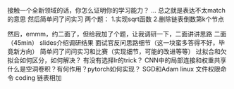 

接触一个全新领域的话，你怎么证明你的学习能力？
...
总之就是表达不太match的意思
然后简单问了问实习
两个题：
1.实现sqrt函数
2.删除链表倒数第k个节点

然后，emmm，约二面了，但给我加了个题，让我调研一下，二面讲讲思路
二面（45min）
slides介绍调研结果
面试官反问思路细节（这一块蛮多答得不好，毕竟新方向）
简单问了问问实习和比赛（实现细节，可能的改进等等）
过拟合和欠拟合如何区分，如何解决？
有没有选择lr的trick？
CNN中的局部连接和权重共享
什么是空洞卷积？有何作用？pytorch如何实现？
SGD和Adam
linux 文件权限命令
coding 链表相加
